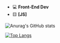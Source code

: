 - 💻 **Front-End Dev**
- 🟨 **[JS]**

![Anurag's GitHub stats](https://github-readme-stats.vercel.app/api?username=n-kev1n&show_icons=true&theme=tokyonight)

[![Top Langs](https://github-readme-stats.vercel.app/api/top-langs/?username=n-kev1n&layout=compact&hide=css)](https://github.com/anuraghazra/github-readme-stats)



